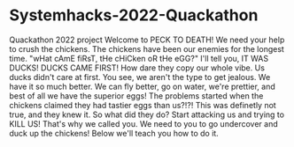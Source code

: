 # Systemhacks-2022-Quackathon
Quackathon 2022 project Welcome to PECK TO DEATH! We need your help to crush the chickens. The chickens have been our enemies for the longest time. "wHat cAmE fiRsT, tHe cHiCken oR tHe eGG?" I'll tell you, IT WAS DUCKS! DUCKS CAME FIRST! How dare they copy our whole vibe. Us ducks didn't care at first. You see, we aren't the type to get jealous. We have it so much better. We can fly better, go on water, we're prettier, and best of all we have the superior eggs! The problems started when the chickens claimed they had tastier eggs than us?!?! This was definetly not true, and they knew it. So what did they do? Start attacking us and trying to KILL US! That's why we called you. We need to you to go undercover and duck up the chickens! Below we'll teach you how to do it.
